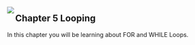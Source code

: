 <img align="left" src="http://hermonswebsites.com/Classes/CS/python.png"><H2>Chapter 5 Looping</H2>

In this chapter you will be learning about FOR and WHILE Loops. 



